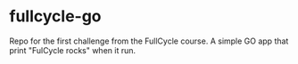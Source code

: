 # fullcycle-go
Repo for the first challenge from the FullCycle course. A simple GO app that print "FulCycle rocks" when it run.
